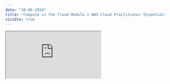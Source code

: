 ```yaml
---
date: "28-06-2024"
title: "Compute in the Cloud Modulo 2 AWS Cloud Practitioner Essentials Español"
visible: true
---
```

<iframe src="https://www.youtube.com/embed/I7BWt3ikhww" allowfullscreen></iframe>
